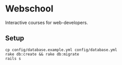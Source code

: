 Webschool
=========

Interactive courses for web-developers.

## Setup

    cp config/database.example.yml config/database.yml
    rake db:create && rake db:migrate
    rails s